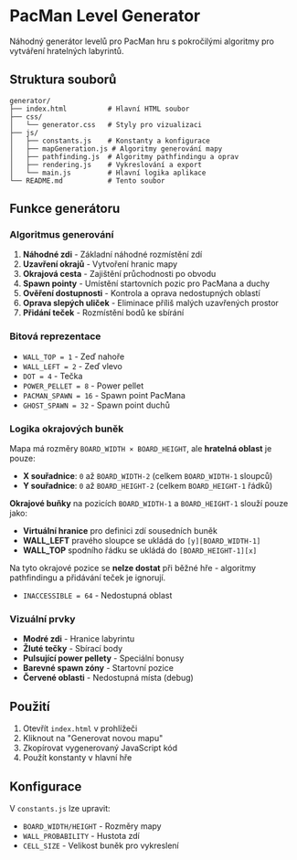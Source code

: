 # PacMan Level Generator

Náhodný generátor levelů pro PacMan hru s pokročilými algoritmy pro vytváření hratelných labyrintů.

## Struktura souborů

```
generator/
├── index.html          # Hlavní HTML soubor
├── css/
│   └── generator.css   # Styly pro vizualizaci
├── js/
│   ├── constants.js    # Konstanty a konfigurace
│   ├── mapGeneration.js # Algoritmy generování mapy
│   ├── pathfinding.js  # Algoritmy pathfindingu a oprav
│   ├── rendering.js    # Vykreslování a export
│   └── main.js         # Hlavní logika aplikace
└── README.md           # Tento soubor

```

## Funkce generátoru

### Algoritmus generování

1. **Náhodné zdi** - Základní náhodné rozmístění zdí
2. **Uzavření okrajů** - Vytvoření hranic mapy
3. **Okrajová cesta** - Zajištění průchodnosti po obvodu
4. **Spawn pointy** - Umístění startovních pozic pro PacMana a duchy
5. **Ověření dostupnosti** - Kontrola a oprava nedostupných oblastí
6. **Oprava slepých uliček** - Eliminace příliš malých uzavřených prostor
7. **Přidání teček** - Rozmístění bodů ke sbírání

### Bitová reprezentace

- `WALL_TOP = 1` - Zeď nahoře
- `WALL_LEFT = 2` - Zeď vlevo  
- `DOT = 4` - Tečka
- `POWER_PELLET = 8` - Power pellet
- `PACMAN_SPAWN = 16` - Spawn point PacMana
- `GHOST_SPAWN = 32` - Spawn point duchů

### Logika okrajových buněk

Mapa má rozměry `BOARD_WIDTH × BOARD_HEIGHT`, ale **hratelná oblast** je pouze:
- **X souřadnice**: `0` až `BOARD_WIDTH-2` (celkem `BOARD_WIDTH-1` sloupců)
- **Y souřadnice**: `0` až `BOARD_HEIGHT-2` (celkem `BOARD_HEIGHT-1` řádků)

**Okrajové buňky** na pozicích `BOARD_WIDTH-1` a `BOARD_HEIGHT-1` slouží pouze jako:
- **Virtuální hranice** pro definici zdí sousedních buněk
- **WALL_LEFT** pravého sloupce se ukládá do `[y][BOARD_WIDTH-1]`
- **WALL_TOP** spodního řádku se ukládá do `[BOARD_HEIGHT-1][x]`

Na tyto okrajové pozice se **nelze dostat** při běžné hře - algoritmy pathfindingu a přidávání teček je ignorují.
- `INACCESSIBLE = 64` - Nedostupná oblast

### Vizuální prvky

- **Modré zdi** - Hranice labyrintu
- **Žluté tečky** - Sbírací body
- **Pulsující power pellety** - Speciální bonusy
- **Barevné spawn zóny** - Startovní pozice
- **Červené oblasti** - Nedostupná místa (debug)

## Použití

1. Otevřít `index.html` v prohlížeči
2. Kliknout na "Generovat novou mapu"
3. Zkopírovat vygenerovaný JavaScript kód
4. Použít konstanty v hlavní hře

## Konfigurace

V `constants.js` lze upravit:
- `BOARD_WIDTH/HEIGHT` - Rozměry mapy
- `WALL_PROBABILITY` - Hustota zdí
- `CELL_SIZE` - Velikost buněk pro vykreslení